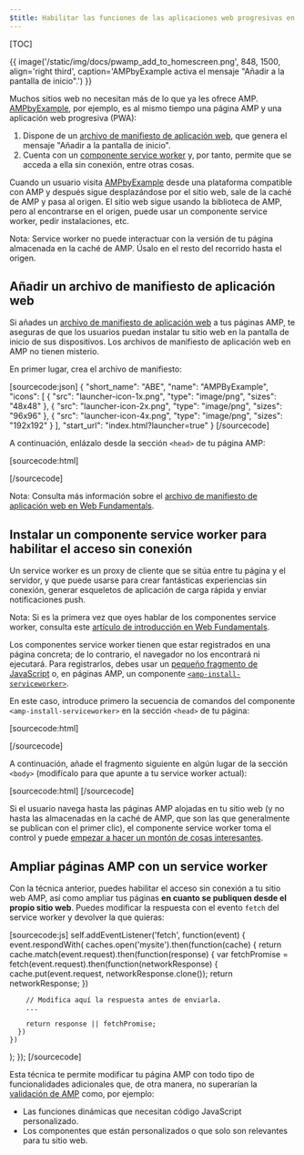 ```yaml
---
$title: Habilitar las funciones de las aplicaciones web progresivas en páginas AMP
---
```


[TOC]

{{ image('/static/img/docs/pwamp_add_to_homescreen.png', 848, 1500, align='right third', caption='AMPbyExample activa el mensaje "Añadir a la pantalla de inicio".') }}

Muchos sitios web no necesitan más de lo que ya les ofrece AMP. [AMPbyExample](http://ampbyexample.com/), por ejemplo, es al mismo tiempo una página AMP y una aplicación web progresiva (PWA):

1. Dispone de un [archivo de manifiesto de aplicación web](https://developers.google.com/web/fundamentals/engage-and-retain/web-app-manifest/), que genera el mensaje "Añadir a la pantalla de inicio".
2. Cuenta con un [componente service worker](https://developers.google.com/web/fundamentals/getting-started/primers/service-workers) y, por tanto, permite que se acceda a ella sin conexión, entre otras cosas.

Cuando un usuario visita [AMPbyExample](http://ampbyexample.com/) desde una plataforma compatible con AMP y después sigue desplazándose por el sitio web, sale de la caché de AMP y pasa al origen. El sitio web sigue usando la biblioteca de AMP, pero al encontrarse en el origen, puede usar un componente service worker, pedir instalaciones, etc.

Nota: Service worker no puede interactuar con la versión de tu página almacenada en la caché de AMP. Úsalo en el resto del recorrido hasta el origen.

## Añadir un archivo de manifiesto de aplicación web

Si añades un [archivo de manifiesto de aplicación web](https://developers.google.com/web/fundamentals/engage-and-retain/web-app-manifest/) a tus páginas AMP, te aseguras de que los usuarios puedan instalar tu sitio web en la pantalla de inicio de sus dispositivos. Los archivos de manifiesto de aplicación web en AMP no tienen misterio.

En primer lugar, crea el archivo de manifiesto:

[sourcecode:json]
{
  "short_name": "ABE",
  "name": "AMPByExample",
  "icons": [
    {
      "src": "launcher-icon-1x.png",
      "type": "image/png",
      "sizes": "48x48"
    },
    {
      "src": "launcher-icon-2x.png",
      "type": "image/png",
      "sizes": "96x96"
    },
    {
      "src": "launcher-icon-4x.png",
      "type": "image/png",
      "sizes": "192x192"
    }
  ],
  "start_url": "index.html?launcher=true"
}
[/sourcecode]

A continuación, enlázalo desde la sección `<head>` de tu página AMP:

[sourcecode:html]
<link rel="manifest" href="/manifest.json">
[/sourcecode]

Nota: Consulta más información sobre el [archivo de manifiesto de aplicación web en Web Fundamentals](https://developers.google.com/web/fundamentals/engage-and-retain/web-app-manifest/).

## Instalar un componente service worker para habilitar el acceso sin conexión

Un service worker es un proxy de cliente que se sitúa entre tu página y el servidor, y que puede usarse para crear fantásticas experiencias sin conexión, generar esqueletos de aplicación de carga rápida y enviar notificaciones push.

Nota: Si es la primera vez que oyes hablar de los componentes service worker, consulta este [artículo de introducción en Web Fundamentals](https://developers.google.com/web/fundamentals/getting-started/primers/service-workers).

Los componentes service worker tienen que estar registrados en una página concreta; de lo contrario, el navegador no los encontrará ni ejecutará. Para registrarlos, debes usar un [pequeño fragmento de JavaScript](https://developers.google.com/web/fundamentals/instant-and-offline/service-worker/registration) o, en páginas AMP, un componente [`<amp-install-serviceworker>`](/es/docs/reference/components/amp-install-serviceworker.html).

En este caso, introduce primero la secuencia de comandos del componente `<amp-install-serviceworker>` en la sección `<head>` de tu página:

[sourcecode:html]
<script async custom-element="amp-install-serviceworker"
  src="https://cdn.ampproject.org/v0/amp-install-serviceworker-0.1.js"></script>
[/sourcecode]

A continuación, añade el fragmento siguiente en algún lugar de la sección `<body>` (modifícalo para que apunte a tu service worker actual):

[sourcecode:html]
<amp-install-serviceworker
      src="https://www.your-domain.com/serviceworker.js"
      layout="nodisplay">
</amp-install-serviceworker>
[/sourcecode]

Si el usuario navega hasta las páginas AMP alojadas en tu sitio web (y no hasta las almacenadas en la caché de AMP, que son las que generalmente se publican con el primer clic), el componente service worker toma el control y puede [empezar a hacer un montón de cosas interesantes](https://developers.google.com/web/fundamentals/instant-and-offline/offline-ux).

## Ampliar páginas AMP con un service worker

Con la técnica anterior, puedes habilitar el acceso sin conexión a tu sitio web AMP, así como ampliar tus páginas **en cuanto se publiquen desde el propio sitio web**. Puedes modificar la respuesta con el evento `fetch` del service worker y devolver la que quieras:

[sourcecode:js]
self.addEventListener('fetch', function(event) {
  event.respondWith(
    caches.open('mysite').then(function(cache) {
      return cache.match(event.request).then(function(response) {
        var fetchPromise = fetch(event.request).then(function(networkResponse) {
          cache.put(event.request, networkResponse.clone());
          return networkResponse;
        })

        // Modifica aquí la respuesta antes de enviarla.
        ...

        return response || fetchPromise;
      })
    })
  );
});
[/sourcecode]

Esta técnica te permite modificar tu página AMP con todo tipo de funcionalidades adicionales
que, de otra manera, no superarían la [validación de AMP](/es/docs/fundamentals/validate.html) como, por ejemplo:

* Las funciones dinámicas que necesitan código JavaScript personalizado.
* Los componentes que están personalizados o que solo son relevantes para tu sitio web.



